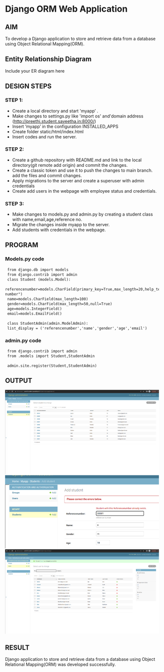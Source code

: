 # Django ORM Web Application

## AIM
To develop a Django application to store and retrieve data from a database using Object Relational Mapping(ORM).

## Entity Relationship Diagram

Include your ER diagram here

## DESIGN STEPS

### STEP 1:

   *   Create a local directory and start 'myapp’ .
   *   Make changes to settings.py like 'import os' and'domain address (http://preethi.student.saveetha.in:8000/)                  
   *   Insert ‘myapp’ in the configuration INSTALLED_APPS     
   *   Create folder static/html/index.html
   *   Insert codes and run the server.

### STEP 2:
  *  Create a github repository with README.md and link to the local
      directory(git remote add   origin) and commit the changes.
  *  Create a classic token and use it to push the changes to main branch.
      add the files and commit changes.
  *  Apply migrations to the server and create a superuser with admin
      credentials
  *  Create add users in the webpage with employee status and credentials.
### STEP 3:

   *    Make changes to models.py and admin.py by creating a student class
        with name,email,age,reference no.
   *    Migrate the changes inside myapp to the server.
   *    Add students with credentials in the webpage.

## PROGRAM
### Models.py code
     from django.db import models
     from django.contrib import admin
     class Student (models.Model):
     referencenumber=models.CharField(primary_key=True,max_length=20,help_text="reference number")
     name=models.CharField(max_length=100)
     gender=models.CharField(max_length=50,null=True)
     age=models.IntegerField()
     email=models.EmailField()

     class StudentAdmin(admin.ModelAdmin):
     list_display = ('referencenumber','name','gender','age','email')

### admin.py code
     from django.contrib import admin
     from .models import Student,StudentAdmin

     admin.site.register(Student,StudentAdmin)


## OUTPUT

![Students List](./images/StudentsList.png)
![Primary key Error](./images/PrimaryKeyError.png)
![Users List](./images/Users.png)


## RESULT

Django application to store and retrieve data from a database using Object Relational Mapping(ORM) was developed successfully.
